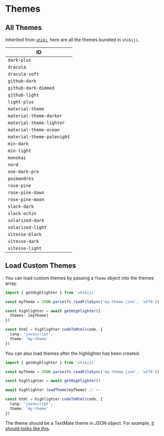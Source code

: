 # Themes

## All Themes

Inherited from [`shiki`](https://github.com/shikijs/shiki/blob/main/docs/themes.md#all-themes), here are all the themes bundled in `shikiji`.

<!--all-themes:start-->
| ID |
| --- |
| `dark-plus` |
| `dracula` |
| `dracula-soft` |
| `github-dark` |
| `github-dark-dimmed` |
| `github-light` |
| `light-plus` |
| `material-theme` |
| `material-theme-darker` |
| `material-theme-lighter` |
| `material-theme-ocean` |
| `material-theme-palenight` |
| `min-dark` |
| `min-light` |
| `monokai` |
| `nord` |
| `one-dark-pro` |
| `poimandres` |
| `rose-pine` |
| `rose-pine-dawn` |
| `rose-pine-moon` |
| `slack-dark` |
| `slack-ochin` |
| `solarized-dark` |
| `solarized-light` |
| `vitesse-black` |
| `vitesse-dark` |
| `vitesse-light` |
<!--all-themes:end-->

## Load Custom Themes

You can load custom themes by passing a `Theme` object into the themes array.

```ts
import { getHighlighter } from 'shikiji'

const myTheme = JSON.parse(fs.readFileSync('my-theme.json', 'utf8'))

const highlighter = await getHighlighter({
  themes: [myTheme]
})

const html = highlighter.codeToHtml(code, {
  lang: 'javascript',
  theme: 'my-theme'
})
```

You can also load themes after the highlighter has been created.

```ts
import { getHighlighter } from 'shikiji'

const myTheme = JSON.parse(fs.readFileSync('my-theme.json', 'utf8'))

const highlighter = await getHighlighter()

await highlighter.loadTheme(myTheme) // <--

const html = highlighter.codeToHtml(code, {
  lang: 'javascript',
  theme: 'my-theme'
})
```

The theme should be a TextMate theme in JSON object. For example, [it should looks like this](https://github.com/antfu/vscode-theme-vitesse/blob/main/themes/vitesse-dark.json).

